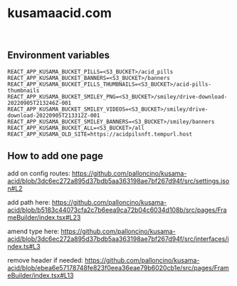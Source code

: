 # kusamaacid.com

<br />

## Environment variables

```
REACT_APP_KUSAMA_BUCKET_PILLS=<S3_BUCKET>/acid_pills
REACT_APP_KUSAMA_BUCKET_BANNERS=<S3_BUCKET>/banners
REACT_APP_KUSAMA_BUCKET_PILLS_THUMBNAILS=<S3_BUCKET>/acid-pills-thumbnails
REACT_APP_KUSAMA_BUCKET_SMILEY_PNG=<S3_BUCKET>/smiley/drive-download-20220905T213246Z-001
REACT_APP_KUSAMA_BUCKET_SMILEY_VIDEOS=<S3_BUCKET>/smiley/drive-download-20220905T213312Z-001
REACT_APP_KUSAMA_BUCKET_SMILEY_BANNERS=<S3_BUCKET>/smiley/banners
REACT_APP_KUSAMA_BUCKET_ALL=<S3_BUCKET>/all
REACT_APP_KUSAMA_OLD_SITE=https://acidpilsnft.tempurl.host
```


## How to add one page

add on config routes:
https://github.com/palloncino/kusama-acid/blob/3dc6ec272a895d37bdb5aa363198ae7bf267d94f/src/settings.json#L2

add path here:
https://github.com/palloncino/kusama-acid/blob/b5183c44073cfa2c7b6eea9ca72b04c6034d108b/src/pages/FrameBuilder/index.tsx#L23

amend type here:
https://github.com/palloncino/kusama-acid/blob/3dc6ec272a895d37bdb5aa363198ae7bf267d94f/src/interfaces/index.ts#L3

remove header if needed:
https://github.com/palloncino/kusama-acid/blob/ebea6e57178748fe823f0eea36eae79b6020cb1e/src/pages/FrameBuilder/index.tsx#L13